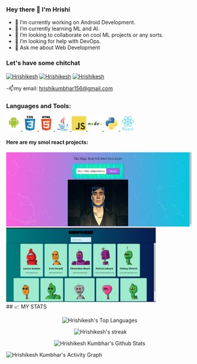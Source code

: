 ### Hey there 👋 I'm Hrishi 



- 🔭 I’m currently working on Android Development.
- 🌱 I’m currently learning ML and AI.
- 👯 I’m looking to collaborate on cool ML projects or any sorts.
- 🤔 I’m looking for help with DevOps.
- 💬 Ask me about Web Development 
 
<h3 align="left">Let's have some chitchat</h3>
<p align="left">
<a href="https://twitter.com/Hrishi_156" target="blank"><img align="center" src="https://cdn.jsdelivr.net/npm/simple-icons@3.0.1/icons/twitter.svg" alt="Hrishikesh" height="30" width="40" /></a>
<a href="https://www.linkedin.com/in/hrishikesh-kumbhar-a86319206/" target="blank"><img align="center" src="https://cdn.jsdelivr.net/npm/simple-icons@3.0.1/icons/linkedin.svg" alt="Hrishikesh" height="30" width="40" /></a>
<a href="https://www.instagram.com/hrishikesh_kumbhar15/" target="blank"><img align="center" src="https://cdn.jsdelivr.net/npm/simple-icons@3.0.1/icons/instagram.svg" alt="Hrishikesh" height="30" width="40" /></a>
  
-📫my email: hrishikumbhar156@gmail.com
</p>

<h3 align="left">Languages and Tools:</h3>
<p align="left"> <a href="https://developer.android.com" target="_blank"> <img src="https://raw.githubusercontent.com/devicons/devicon/master/icons/android/android-original-wordmark.svg" alt="android" width="40" height="40"/> </a> <a href="https://www.w3schools.com/css/" target="_blank"> <img src="https://raw.githubusercontent.com/devicons/devicon/master/icons/css3/css3-original-wordmark.svg" alt="css3" width="40" height="40"/> </a> <a href="https://expressjs.com" target="_blank">  </a> <a href="https://www.w3.org/html/" target="_blank"> <img src="https://raw.githubusercontent.com/devicons/devicon/master/icons/html5/html5-original-wordmark.svg" alt="html5" width="40" height="40"/> </a> <a href="https://www.java.com" target="_blank"> <img src="https://raw.githubusercontent.com/devicons/devicon/master/icons/java/java-original.svg" alt="java" width="40" height="40"/> </a> <a href="https://developer.mozilla.org/en-US/docs/Web/JavaScript" target="_blank"> <img src="https://raw.githubusercontent.com/devicons/devicon/master/icons/javascript/javascript-original.svg" alt="javascript" width="40" height="40"/> </a> <a href="https://kotlinlang.org" target="_blank">  <a href="https://nodejs.org" target="_blank"> <img src="https://raw.githubusercontent.com/devicons/devicon/master/icons/nodejs/nodejs-original-wordmark.svg" alt="nodejs" width="40" height="40"/> </a> <a href="https://www.python.org" target="_blank"> <img src="https://raw.githubusercontent.com/devicons/devicon/master/icons/python/python-original.svg" alt="python" width="40" height="40"/> </a> <a href="https://reactjs.org/" target="_blank"> <img src="https://raw.githubusercontent.com/devicons/devicon/master/icons/react/react-original-wordmark.svg" alt="react" width="40" height="40"/> </a> </p>

  <h4>Here are my smol react projects: </h4>
  <div class="container"><a href="https://hrishikesh156.github.io/FaceDetection/ "> <img src = "React App - Google Chrome 17-06-2021 20_30_20 (2).png" width = "500p"       height="200"></a>
  <a href="https://hrishikesh156.github.io/robofriends/"><img src = "preview_robots.png" height="200"></a>
  </div>
## 📈 MY STATS

<p align="center"><img alt="Hrishikesh's Top Languages" src="https://github-readme-stats.vercel.app/api/top-langs/?username=Hrishikesh156&langs_count=6&count_private=true&layout=compact&theme=react&hide_border=true&bg_color=0D1117" /></p>

<p align="center">&nbsp;<img alt="Hrishikesh's streak" src="https://github-readme-streak-stats.herokuapp.com/?user=Hrishikesh156&theme=react&hide_border=true&stroke=0000&background=0D1117"/></p>

<p align="center"><img alt="Hrishikesh Kumbhar's Github Stats" src="https://github-readme-stats.vercel.app/api?username=Hrishikesh156&show_icons=true&count_private=true&theme=react&hide_border=true&bg_color=0D1117" /></p>

<img alt="Hrishikesh Kumbhar's Activity Graph" src="https://activity-graph.herokuapp.com/graph?username=Hrishikesh156&bg_color=0D1117&color=5BCDEC&line=5BCDEC&point=FFFFFF&hide_border=true" />

